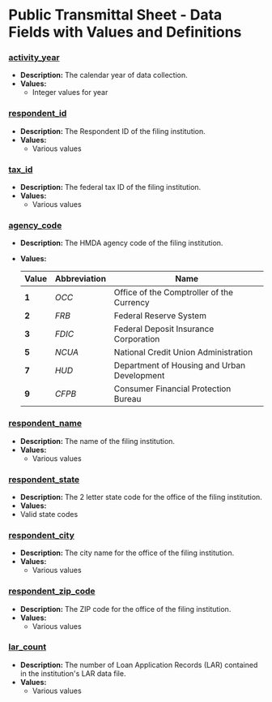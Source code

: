 # Public Transmittal Sheet - Data Fields with Values and Definitions

### [activity\_year](#activity_year)
- **Description:** The calendar year of data collection.
- **Values:**
  - Integer values for year

### [respondent\_id](#respondent_id)
- **Description:** The Respondent ID of the filing institution.
- **Values:**
  - Various values

### [tax\_id](#tax_id)
- **Description:** The federal tax ID of the filing institution.
- **Values:**
  - Various values

### [agency\_code](#agency_code)
- **Description:** The HMDA agency code of the filing institution.
- **Values:**  

  |Value|Abbreviation|Name|
  |--|--|--|
  |**1**|_OCC_|Office of the Comptroller of the Currency|
  |**2**|_FRB_|Federal Reserve System|
  |**3**|_FDIC_|Federal Deposit Insurance Corporation|
  |**5**|_NCUA_|National Credit Union Administration|
  |**7**|_HUD_|Department of Housing and Urban Development|
  |**9**|_CFPB_|Consumer Financial Protection Bureau|

### [respondent\_name](#respondent_name)
- **Description:** The name of the filing institution.
- **Values:**
  - Various values

### [respondent\_state](#respondent_state)
- **Description:** The 2 letter state code for the office of the filing institution.
- **Values:**
- Valid state codes

### [respondent\_city](#respondent_city)
- **Description:** The city name for the office of the filing institution.
- **Values:**
  - Various values

### [respondent\_zip\_code](#respondent_zip_code)
- **Description:** The ZIP code for the office of the filing institution.
- **Values:**
  - Various values

### [lar\_count](#lar_count)
- **Description:** The number of Loan Application Records (LAR) contained in the institution's LAR data file.
- **Values:**
  - Various values